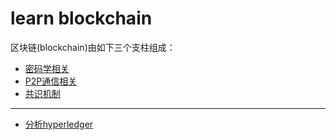 # learn blockchain

区块链(blockchain)由如下三个支柱组成：

+ [密码学相关](crypto_algorithm.md)
+ [P2P通信相关](p2p.md)
+ [共识机制](consistency_mechanism.md)

----------------------------------------

+ [分析hyperledger](hyperledger.md)

